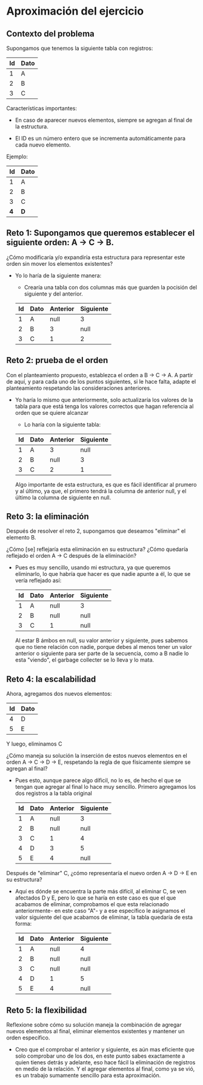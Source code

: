 # Aproximación del ejercicio

## Contexto del problema
Supongamos que tenemos la siguiente tabla con registros:

| Id | Dato | 
|----------|----------|
| 1    | A   |
| 2    | B   |
| 3    | C   | 

Características importantes:

- En caso de aparecer nuevos elementos, siempre se agregan al final de la estructura.


- El ID es un número entero que se incrementa automáticamente para cada nuevo elemento.

Ejemplo:

| Id | Dato | 
|----------|----------|
| 1    | A   |
| 2    | B   |
| 3    | C   | 
| **4**    | **D**   | 


## Reto 1: Supongamos que queremos establecer el siguiente orden: A -> C -> B.

¿Cómo modificaría y/o expandiría esta estructura para representar este orden sin mover los elementos existentes?

- Yo lo haría de la siguiente manera: 
    - Crearía una tabla con dos columnas más que guarden la pocisión del siguiente y del anterior.

    | Id | Dato | Anterior | Siguiente |
    |----|----------|----|----|
    | 1    | A   | null   | 3   |
    | 2    | B   |  3  | null   |
    | 3    | C   |  1  | 2  |

## Reto 2: prueba de el orden
Con el planteamiento propuesto, establezca el orden a B -> C -> A. A partir de aquí, y para cada uno de los puntos siguientes, si le hace falta, adapte el planteamiento respetando las consideraciones anteriores.

- Yo haría lo mismo que anteriormente, solo actualizaría los valores de la tabla para que está tenga los valores correctos que hagan referencia al orden que se quiere alcanzar
    
    - Lo haría con la siguiente tabla:
    
    | Id | Dato | Anterior | Siguiente |
    |----|----------|----|----|
    | 1    | A   |   3 | null   |
    | 2    | B   |  null  | 3   |
    | 3    | C   |  2  | 1  |

    Algo importante de esta estructura, es que es fácil identificar al prumero y al último, ya que, el primero tendrá la columna de anterior null, y el último la columna de siguiente en null.

## Reto 3: la eliminación
Después de resolver el reto 2, supongamos que deseamos "eliminar" el elemento B.

¿Cómo [se] reflejaría esta eliminación en su estructura?
¿Cómo quedaría reflejado el orden A -> C después de la eliminación?

- Pues es muy sencillo, usando mi estructura, ya que queremos eliminarlo, lo que habría que hacer es que nadie apunte a él, lo que se vería reflejado así:

    | Id | Dato | Anterior | Siguiente |
    |----|----------|----|----|
    | 1    | A   |   null | 3   |
    | 2    | B   |  null  | null  |
    | 3    | C   |  1  | null  |

    Al estar B ámbos en null, su valor anterior y siguiente, pues sabemos que no tiene relación con nadie, porque debes al menos tener un valor anterior o siguiente para ser parte de la secuencia, como a B nadie lo esta "viendo", el garbage collecter se lo lleva y lo mata.

## Reto 4: la escalabilidad
Ahora, agregamos dos nuevos elementos:

| Id | Dato |
|----|----- |
| 4  | D   |
| 5  | E   |

Y luego, eliminamos C

¿Cómo maneja su solución la inserción de estos nuevos elementos en el orden A -> C -> D -> E, respetando la regla de que físicamente siempre se agregan al final?

- Pues esto, aunque parece algo díficil, no lo es, de hecho el que se tengan que agregar al final lo hace muy sencillo. Primero agregamos los dos registros a la tabla original

    | Id | Dato | Anterior | Siguiente |
    |----|----------|----|----|
    | 1    | A   |   null | 3   |
    | 2    | B   |  null  | null  |
    | 3    | C   |  1  | 4  |
    | 4    | D   |  3  | 5  |
    | 5    | E   |  4  | null  |


Después de "eliminar" C, ¿cómo representaría el nuevo orden A -> D -> E en su estructura?

- Aquí es dónde se encuentra la parte más difícil, al eliminar C, se ven afectados D y E, pero lo que se haría en este caso es que el que acabamos de eliminar, comprobamos el que esta relacionado anteriormente- en este caso "A"- y a ese específico le asignamos el valor siguiente del que acabamos de eliminar, la tabla quedaría de esta forma:

    | Id | Dato | Anterior | Siguiente |
    |----|----------|----|----|
    | 1    | A   |   null | 4   |
    | 2    | B   |  null  | null  |
    | 3    | C   |  null  | null  |
    | 4    | D   |  1  | 5  |
    | 5    | E   |  4  | null  |

## Reto 5: la flexibilidad
Reflexione sobre cómo su solución maneja la combinación de agregar nuevos elementos al final, eliminar elementos existentes y mantener un orden específico.

 - Creo que el comprobar el anterior y siguiente, es aún mas eficiente que solo comprobar uno de los dos, en este punto sabes exactamente a quien tienes detrás y adelante, eso hace fácil la eliminación de registros en medio de la relación. Y el agregar elementos al final, como ya se vió, es un trabajo sumamente sencillo para esta aproximación.







